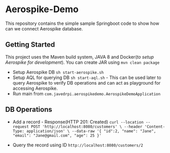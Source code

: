 # Aerospike-Demo

This repository contains the simple sample Springboot code to show how can we connect Aerospike database.

Getting Started
---------------
This project uses the Maven build system, JAVA 8 and Docker(*to setup Aerospike for development*). 
You can create JAR using `mvn clean package`

*   Setup Aerospike DB `sh start-aerospike.sh`
*   Setup AQL for querying DB `sh start-aql.sh` - This can be used later to query Aerospike to verify DB operations and can act as playground for accessing Aerospike.
*   Run main from `com.javedrpi.aerospikedemo.AerospikeDemoApplication`

DB Operations
-------------
* Add a record - Response(HTTP 201: Created)
`curl --location --request POST 'http://localhost:8080/customers' \
 --header 'Content-Type: application/json' \
 --data-raw '{
     "id":2,
     "name": "Jane",
     "email": "Jane@gmail.com",
     "age": 25
 }'`
 
 * Query the record using ID
 `http://localhost:8080/customers/2`
